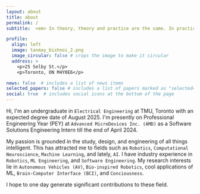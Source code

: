 ```yaml
---
layout: about
title: about
permalink: /
subtitle:  <em> In theory, theory and practice are the same. In practice, they're not. - Yogi Berra </em> 

profile:
  align: left
  image: tanmay_bishnoi_2.png
  image_circular: false # crops the image to make it circular
  address: >
    <p>25 Selby St.</p>
    <p>Toronto, ON M4Y0E6</p>

news: false  # includes a list of news items
selected_papers: false # includes a list of papers marked as "selected={true}"
social: true  # includes social icons at the bottom of the page
---
```


Hi,
I'm an undergraduate in `Electrical Engineering` at TMU, Toronto with an expected degree date of August 2025. I'm presently on Professional Engineering Year (PEY) at `Advanced MicroDevices Inc. (AMD)` as a Software Solutions Engineering Intern till the end of April 2024.

My passion is grounded in the study, design, and engineering of all things intelligent. This has attracted me to fields such as `Robotics`, `Computational Neuroscience`, `Machine Learning`, and lately, `AI`. I have industry experience in `Robotics`, `ML Engineering`, and `Software Engineering`. My research interests lie in `Autonomous Vehicles (AV)`, `Bio-inspired Robotics`, cool applications of ML, `Brain-Computer Interface (BCI)`, and `Conciousness`.

I hope to one day generate significant contributions to these field.
